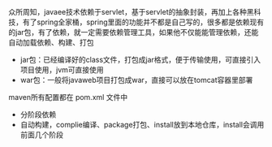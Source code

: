 众所周知，javaee技术依赖于servlet，基于servlet的抽象封装，再加上各种黑科技，有了spring全家桶，spring里面的功能并不都是自己写的，很多都是依赖现有的jar包，有了依赖，就一定需要依赖管理工具，如果他不仅能能管理依赖，还能自动加载依赖、构建、打包

- jar包：已经编译好的class文件，打包成jar格式，便于传输使用，可直接引入项目使用，jvm可直接使用
- war包：一般将javaweb项目打包成war，直接可以放在tomcat容器里部署

maven所有配置都在 pom.xml 文件中

- 分阶段依赖
- 自动构建，complie编译、package打包、install放到本地仓库，install会调用前面几个阶段


